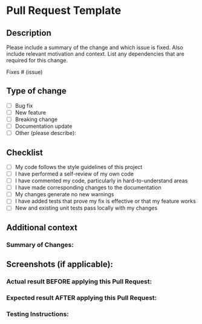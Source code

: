 # Pull Request Template

## Description
Please include a summary of the change and which issue is fixed. Also include relevant motivation and context. List any dependencies that are required for this change.

Fixes # (issue)

## Type of change
- [ ] Bug fix
- [ ] New feature
- [ ] Breaking change
- [ ] Documentation update
- [ ] Other (please describe):

## Checklist
- [ ] My code follows the style guidelines of this project
- [ ] I have performed a self-review of my own code
- [ ] I have commented my code, particularly in hard-to-understand areas
- [ ] I have made corresponding changes to the documentation
- [ ] My changes generate no new warnings
- [ ] I have added tests that prove my fix is effective or that my feature works
- [ ] New and existing unit tests pass locally with my changes

## Additional context

### Summary of Changes:



## Screenshots (if applicable):



### Actual result BEFORE applying this Pull Request:



### Expected result AFTER applying this Pull Request:



### Testing Instructions:

